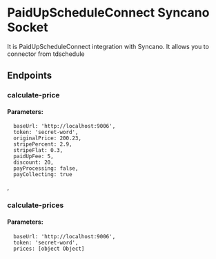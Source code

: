 # PaidUpScheduleConnect Syncano Socket

It is PaidUpScheduleConnect integration with Syncano. It allows you to connector from tdschedule

## Endpoints

### calculate-price

#### Parameters:

      baseUrl: 'http://localhost:9006',
      token: 'secret-word',
      originalPrice: 200.23,
      stripePercent: 2.9,
      stripeFlat: 0.3,
      paidUpFee: 5,
      discount: 20,
      payProcessing: false,
      payCollecting: true

,
### calculate-prices

#### Parameters:

      baseUrl: 'http://localhost:9006',
      token: 'secret-word',
      prices: [object Object]

